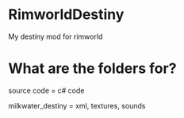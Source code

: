 # RimworldDestiny
My destiny mod for rimworld

# What are the folders for?
source code = c# code

milkwater_destiny = xml, textures, sounds
